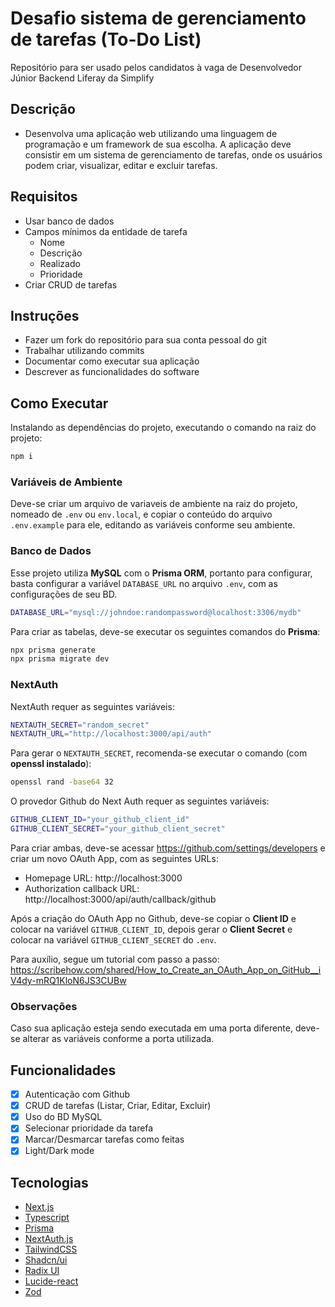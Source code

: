 # Desafio sistema de gerenciamento de tarefas (To-Do List)

Repositório para ser usado pelos candidatos à vaga de Desenvolvedor Júnior Backend Liferay da Simplify

## Descrição

- Desenvolva uma aplicação web utilizando uma linguagem de programação e um framework de sua escolha. A aplicação deve consistir em um sistema de gerenciamento de tarefas, onde os usuários podem criar, visualizar, editar e excluir tarefas.

## Requisitos

- Usar banco de dados
- Campos mínimos da entidade de tarefa
  - Nome
  - Descrição
  - Realizado
  - Prioridade
- Criar CRUD de tarefas

## Instruções

- Fazer um fork do repositório para sua conta pessoal do git
- Trabalhar utilizando commits
- Documentar como executar sua aplicação
- Descrever as funcionalidades do software

## Como Executar

Instalando as dependências do projeto, executando o comando na raiz do projeto:

```bash
npm i
```

### Variáveis de Ambiente

Deve-se criar um arquivo de variaveis de ambiente na raiz do projeto, nomeado de `.env` ou `env.local`, e copiar o conteúdo do arquivo `.env.example` para ele, editando as variáveis conforme seu ambiente.

### Banco de Dados

Esse projeto utiliza **MySQL** com o **Prisma ORM**, portanto para configurar, basta configurar a variável `DATABASE_URL` no arquivo `.env`, com as configurações de seu BD.

```bash
DATABASE_URL="mysql://johndoe:randompassword@localhost:3306/mydb"
```

Para criar as tabelas, deve-se executar os seguintes comandos do **Prisma**:

```bash
npx prisma generate
npx prisma migrate dev
```

### NextAuth

NextAuth requer as seguintes variáveis:

```bash
NEXTAUTH_SECRET="random_secret"
NEXTAUTH_URL="http://localhost:3000/api/auth"
```

Para gerar o `NEXTAUTH_SECRET`, recomenda-se executar o comando (com **openssl instalado**):

```bash
openssl rand -base64 32
```

O provedor Github do Next Auth requer as seguintes variáveis:

```bash
GITHUB_CLIENT_ID="your_github_client_id"
GITHUB_CLIENT_SECRET="your_github_client_secret"
```

Para criar ambas, deve-se acessar https://github.com/settings/developers e criar um novo OAuth App, com as seguintes URLs:

- Homepage URL: http://localhost:3000
- Authorization callback URL: http://localhost:3000/api/auth/callback/github

Após a criação do OAuth App no Github, deve-se copiar o **Client ID** e colocar na variável `GITHUB_CLIENT_ID`, depois gerar o **Client Secret** e colocar na variável `GITHUB_CLIENT_SECRET` do `.env`.

Para auxílio, segue um tutorial com passo a passo: https://scribehow.com/shared/How_to_Create_an_OAuth_App_on_GitHub__iV4dy-mRQ1KloN6JS3CUBw

### Observações

Caso sua aplicação esteja sendo executada em uma porta diferente, deve-se alterar as variáveis conforme a porta utilizada.

## Funcionalidades

- [x] Autenticação com Github
- [x] CRUD de tarefas (Listar, Criar, Editar, Excluir)
- [x] Uso do BD MySQL
- [x] Selecionar prioridade da tarefa
- [x] Marcar/Desmarcar tarefas como feitas
- [x] Light/Dark mode

## Tecnologias

- [Next.js][next]
- [Typescript][typescript]
- [Prisma][prisma]
- [NextAuth.js][nextauth]
- [TailwindCSS][tailwindcss]
- [Shadcn/ui][shadcn_ui]
- [Radix UI][radix]
- [Lucide-react][lucide]
- [Zod][zod]

[next]: https://nextjs.org
[typescript]: https://www.typescriptlang.org
[prisma]: https://www.prisma.io
[nextauth]: https://next-auth.js.org
[tailwindcss]: https://tailwindcss.com
[shadcn_ui]: https://ui.shadcn.com
[radix]: https://www.radix-ui.com
[lucide]: https://lucide.dev
[zod]: https://zod.dev
